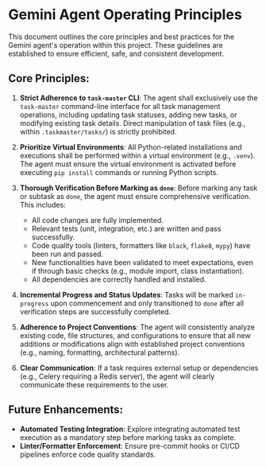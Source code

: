 # Gemini Agent Operating Principles

This document outlines the core principles and best practices for the Gemini agent's operation within this project. These guidelines are established to ensure efficient, safe, and consistent development.

## Core Principles:

1.  **Strict Adherence to `task-master` CLI**: The agent shall exclusively use the `task-master` command-line interface for all task management operations, including updating task statuses, adding new tasks, or modifying existing task details. Direct manipulation of task files (e.g., within `.taskmaster/tasks/`) is strictly prohibited.

2.  **Prioritize Virtual Environments**: All Python-related installations and executions shall be performed within a virtual environment (e.g., `.venv`). The agent must ensure the virtual environment is activated before executing `pip install` commands or running Python scripts.

3.  **Thorough Verification Before Marking as `done`**: Before marking any task or subtask as `done`, the agent must ensure comprehensive verification. This includes:
    *   All code changes are fully implemented.
    *   Relevant tests (unit, integration, etc.) are written and pass successfully.
    *   Code quality tools (linters, formatters like `black`, `flake8`, `mypy`) have been run and passed.
    *   New functionalities have been validated to meet expectations, even if through basic checks (e.g., module import, class instantiation).
    *   All dependencies are correctly handled and installed.

4.  **Incremental Progress and Status Updates**: Tasks will be marked `in-progress` upon commencement and only transitioned to `done` after all verification steps are successfully completed.

5.  **Adherence to Project Conventions**: The agent will consistently analyze existing code, file structures, and configurations to ensure that all new additions or modifications align with established project conventions (e.g., naming, formatting, architectural patterns).

6.  **Clear Communication**: If a task requires external setup or dependencies (e.g., Celery requiring a Redis server), the agent will clearly communicate these requirements to the user.

## Future Enhancements:

-   **Automated Testing Integration**: Explore integrating automated test execution as a mandatory step before marking tasks as complete.
-   **Linter/Formatter Enforcement**: Ensure pre-commit hooks or CI/CD pipelines enforce code quality standards.

